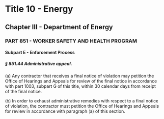 
# Title 10 - Energy
## Chapter III - Department of Energy
### PART 851 - WORKER SAFETY AND HEALTH PROGRAM
#### Subpart E - Enforcement Process
##### § 851.44 Administrative appeal.

(a) Any contractor that receives a final notice of violation may petition the Office of Hearings and Appeals for review of the final notice in accordance with part 1003, subpart G of this title, within 30 calendar days from receipt of the final notice.

(b) In order to exhaust administrative remedies with respect to a final notice of violation, the contractor must petition the Office of Hearings and Appeals for review in accordance with paragraph (a) of this section.
